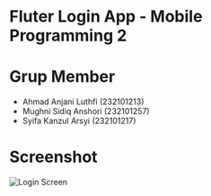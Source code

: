 # Fluter Login App - Mobile Programming 2

# Grup Member
  - Ahmad Anjani Luthfi  (232101213)
  - Mughni Sidiq Anshori (232101257)
  - Syifa Kanzul Arsyi   (232101217)
    
# Screenshot

![Login Screen](screenshots/login_screen.png)

